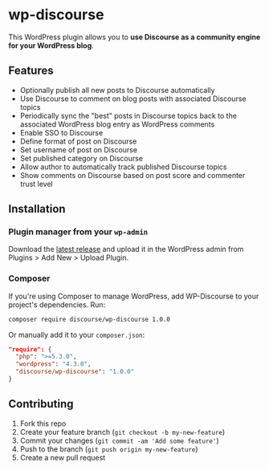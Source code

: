 # wp-discourse

This WordPress plugin allows you to **use Discourse as a community engine for your WordPress blog**.

## Features

* Optionally publish all new posts to Discourse automatically
* Use Discourse to comment on blog posts with associated Discourse topics
* Periodically sync the "best" posts in Discourse topics back to the associated WordPress blog entry as WordPress comments
* Enable SSO to Discourse
* Define format of post on Discourse
* Set username of post on Discourse
* Set published category on Discourse
* Allow author to automatically track published Discourse topics
* Show comments on Discourse based on post score and commenter trust level

## Installation

### Plugin manager from your `wp-admin`

Download the [latest release](https://github.com/discourse/wp-discourse/releases) and upload it in the WordPress admin from Plugins > Add New > Upload Plugin.

### Composer

If you're using Composer to manage WordPress, add WP-Discourse to your project's dependencies. Run:

```sh
composer require discourse/wp-discourse 1.0.0
```

Or manually add it to your `composer.json`:

```json
"require": {
  "php": ">=5.3.0",
  "wordpress": "4.3.0",
  "discourse/wp-discourse": "1.0.0"
}
```

## Contributing

1. Fork this repo
2. Create your feature branch (`git checkout -b my-new-feature`)
3. Commit your changes (`git commit -am 'Add some feature'`)
4. Push to the branch (`git push origin my-new-feature`)
5. Create a new pull request
